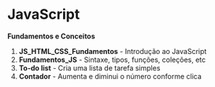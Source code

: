 # JavaScript 
**Fundamentos e Conceitos**

1. **JS_HTML_CSS_Fundamentos** - Introdução ao JavaScript
2. **Fundamentos_JS** - Sintaxe, tipos, funções, coleções, etc
3. **To-do list** - Cria uma lista de tarefa simples
4. **Contador** - Aumenta e diminui o número conforme clica
